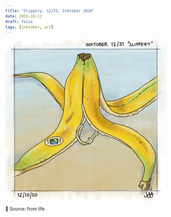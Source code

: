 ```yaml
---
title: "Slippery, 12/31, Inktober 2020"
date: 2020-10-12
draft: false
tags: [inktober, art]
---
```


![WEBP](slippery.webp "Slippery")

🍌 Source: from life.
